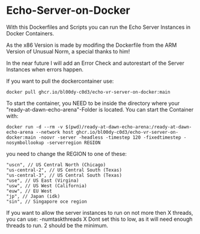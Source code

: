 # Echo-Server-on-Docker

With this Dockerfiles and Scripts you can run the Echo Server Instances in Docker Containers.

As the x86 Version is made by modifing the Dockerfile from the ARM Version of Unusual Norm, a special thanks to him!

In the near future I will add an Error Check and autorestart of the Server Instances when errors happen.

If you want to pull the dockercontainer use:
```
docker pull ghcr.io/bl00dy-c0d3/echo-vr-server-on-docker:main
```
To start the container, you NEED to be inside the directory where your "ready-at-dawn-echo-arena"-Folder is located.
You can start the Container with:
```
docker run -d --rm -v $(pwd)/ready-at-dawn-echo-arena:/ready-at-dawn-echo-arena --network host ghcr.io/bl00dy-c0d3/echo-vr-server-on-docker:main -noovr -server -headless -timestep 120 -fixedtimestep -nosymbollookup -serverregion REGION
```
you need to change the REGION to one of these:
```
"uscn", // US Central North (Chicago)
"us-central-2", // US Central South (Texas)
"us-central-3", // US Central South (Texas)
"use", // US East (Virgina)
"usw", // US West (California)
"euw", // EU West 
"jp", // Japan (idk)
"sin", // Singapore oce region
```

If you want to allow the server instances to run on not more then X threads, you can use:
-numtaskthreads X
Dont set this to low, as it will need enough threads to run. 2 should be the minimum.
